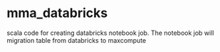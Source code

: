 # mma_databricks
scala code for creating databricks notebook job. The notebook job will migration table from databricks to maxcompute
